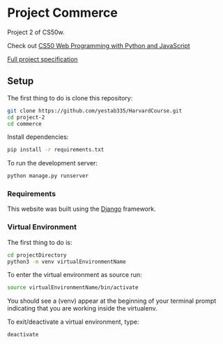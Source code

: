 # Project Commerce
Project 2 of CS50w.

Check out [CS50 Web Programming with Python and JavaScript](https://courses.edx.org/courses/course-v1:HarvardX+CS50W+Web/course/)

[Full project specification](https://cs50.harvard.edu/web/2020/projects/2/commerce/)

## Setup
The first thing to do is clone this repository:

```bash
git clone https://github.com/yestab335/HarvardCourse.git
cd project-2
cd commerce
```

Install dependencies:
```bash
pip install -r requirements.txt
```

To run the development server:
```bash
python manage.py runserver
```

### Requirements
This website was built using the [Django](https://github.com/django/django) framework.

### Virtual Environment
The first thing to do is:

```bash
cd projectDirectory
python3 -m venv virtualEnvironmentName
```

To enter the virtual environment as source run:
```bash
source virtualEnvironmentName/bin/activate
```

You should see a (venv) appear at the beginning of your terminal prompt indicating that you are working inside the virtualenv.

To exit/deactivate a virtual environment, type:
```bash
deactivate
```
